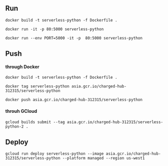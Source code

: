 ## Run

```
docker build -t serverless-python -f Dockerfile .

docker run -it -p 80:5000 serverless-python

docker run --env PORT=5000 -it -p  80:5000 serverless-python

```

## Push
#### through Docker

```
docker build -t serverless-python -f Dockerfile .

docker tag serverless-python asia.gcr.io/charged-hub-312315/serverless-python

docker push asia.gcr.io/charged-hub-312315/serverless-python
```

#### throuh GCloud


```
gcloud builds submit --tag asia.gcr.io/charged-hub-312315/serverless-python-2 .

```

## Deploy

```
gcloud run deploy serverless-python --image asia.gcr.io/charged-hub-312315/serverless-python --platform managed --region us-west1

```